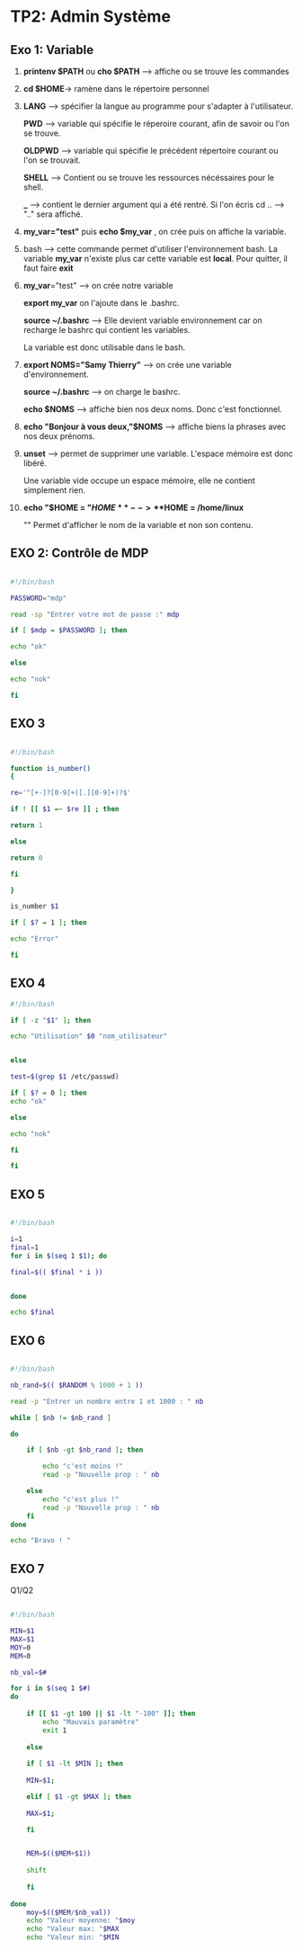 # TP2: Admin Système

## Exo 1: Variable

1. **printenv $PATH** ou **cho $PATH** --> affiche ou se trouve les commandes

2. **cd $HOME**-> ramène dans le répertoire personnel

3. 
   **LANG** --> spécifier la langue  au programme pour s'adapter à l'utilisateur.
   
   **PWD** --> variable qui spécifie le réperoire courant, afin de savoir ou l'on se trouve.
   
   **OLDPWD** --> variable qui spécifie le précédent répertoire courant ou l'on se trouvait.
   
   **SHELL** --> Contient ou se trouve les ressources nécéssaires pour le shell.
   
   **_** --> contient le dernier argument qui a été rentré. Si l'on écris cd .. --> ".." sera affiché.
   
4. **my_var="test"** puis **echo $my_var** , on crée puis on affiche la variable.

5. bash --> cette commande permet d'utiliser l'environnement bash. La variable **my_var** n'existe plus car cette variable est **local**.
   Pour quitter, il faut faire **exit**
   

6. **my_var**="test" --> on crée notre variable 

   **export my_var** on l'ajoute dans le .bashrc.
   
   **source ~/.bashrc** --> Elle devient variable environnement car on recharge le bashrc qui contient les variables.
   
   La variable est donc utilisable dans le bash.
   
   
7. **export NOMS="Samy Thierry"** --> on crée une variable d'environnement.

   **source ~/.bashrc** --> on charge le bashrc.
  
   **echo $NOMS** --> affiche bien nos deux noms. Donc c'est fonctionnel.
   
   
8. **echo "Bonjour à vous deux,"$NOMS** --> affiche biens la phrases avec nos deux prénoms.

9. **unset** --> permet de supprimer une variable. L'espace mémoire est donc libéré.
   
   Une variable vide occupe un espace mémoire, elle ne contient simplement rien. 

10. **echo "\$HOME = "$HOME** --> **$HOME = /home/linux**

    "\" Permet d'afficher le nom de la variable et non son contenu.
    
    
## EXO 2: Contrôle de MDP

```bash

#!/bin/bash

PASSWORD="mdp"

read -sp "Entrer votre mot de passe :" mdp

if [ $mdp = $PASSWORD ]; then

echo "ok"

else

echo "nok"

fi

```

## EXO 3

```bash

#!/bin/bash

function is_number()
{

re='^[+-]?[0-9]+([.][0-9]+)?$'

if ! [[ $1 =~ $re ]] ; then

return 1

else

return 0

fi

}

is_number $1

if [ $? = 1 ]; then

echo "Error"

fi
```

## EXO 4

```bash
#!/bin/bash

if [ -z "$1" ]; then

echo "Utilisation" $0 "nom_utilisateur"


else

test=$(grep $1 /etc/passwd)

if [ $? = 0 ]; then
echo "ok"

else

echo "nok"

fi

fi
```

## EXO 5

```bash

#!/bin/bash

i=1
final=1
for i in $(seq 1 $1); do

final=$(( $final * i ))


done

echo $final

```

## EXO 6 

```bash 

#!/bin/bash

nb_rand=$(( $RANDOM % 1000 + 1 ))

read -p "Entrer un nombre entre 1 et 1000 : " nb

while [ $nb != $nb_rand ]

do

	if [ $nb -gt $nb_rand ]; then

		echo "c'est moins !"
		read -p "Nouvelle prop : " nb

	else
		echo "c'est plus !"
		read -p "Nouvelle prop : " nb
	fi
done

echo "Bravo ! "

```

## EXO 7

Q1/Q2

```bash

#!/bin/bash

MIN=$1
MAX=$1
MOY=0
MEM=0

nb_val=$#

for i in $(seq 1 $#)
do
	
	if [[ $1 -gt 100 || $1 -lt "-100" ]]; then
		echo "Mauvais paramètre"
		exit 1
		
	else
	
	if [ $1 -lt $MIN ]; then
	
	MIN=$1;	

	elif [ $1 -gt $MAX ]; then
	
	MAX=$1;

	fi


	MEM=$(($MEM+$1))
	
	shift
	
	fi
	
done
	moy=$(($MEM/$nb_val))
	echo "Valeur moyenne: "$moy
	echo "Valeur max: "$MAX
	echo "Valeur min: "$MIN

```

